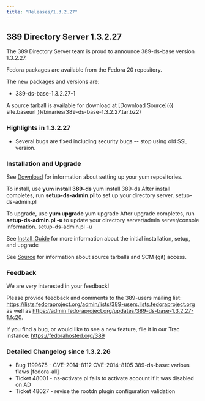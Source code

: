 ```yaml
---
title: "Releases/1.3.2.27"
---
```

389 Directory Server 1.3.2.27
-----------------------------

The 389 Directory Server team is proud to announce 389-ds-base version 1.3.2.27.

Fedora packages are available from the Fedora 20 repository.

The new packages and versions are:

-   389-ds-base-1.3.2.27-1

A source tarball is available for download at [Download Source]({{ site.baseurl }}/binaries/389-ds-base-1.3.2.27.tar.bz2)

### Highlights in 1.3.2.27

-   Several bugs are fixed including security bugs -- stop using old SSL version.

### Installation and Upgrade

See [Download](../download.html) for information about setting up your yum repositories.

To install, use **yum install 389-ds** yum install 389-ds After install completes, run **setup-ds-admin.pl** to set up your directory server. setup-ds-admin.pl

To upgrade, use **yum upgrade** yum upgrade After upgrade completes, run **setup-ds-admin.pl -u** to update your directory server/admin server/console information. setup-ds-admin.pl -u

See [Install\_Guide](../legacy/install-guide.html) for more information about the initial installation, setup, and upgrade

See [Source](../development/source.html) for information about source tarballs and SCM (git) access.

### Feedback

We are very interested in your feedback!

Please provide feedback and comments to the 389-users mailing list: <https://lists.fedoraproject.org/admin/lists/389-users.lists.fedoraproject.org> as well as <https://admin.fedoraproject.org/updates/389-ds-base-1.3.2.27-1.fc20>.

If you find a bug, or would like to see a new feature, file it in our Trac instance: <https://fedorahosted.org/389>

### Detailed Changelog since 1.3.2.26

-   Bug 1199675 - CVE-2014-8112 CVE-2014-8105 389-ds-base: various flaws [fedora-all]
-   Ticket 48001 - ns-activate.pl fails to activate account if it was disabled on AD
-   Ticket 48027 - revise the rootdn plugin configuration validation

